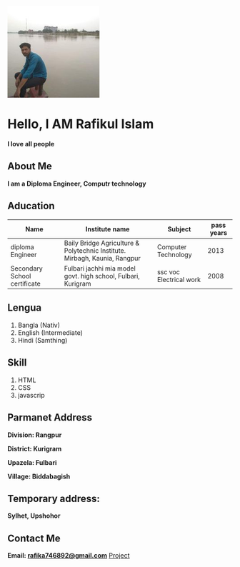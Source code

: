 
![rafikul](img/7p.jpg)

# Hello, I AM Rafikul Islam 
 **I love all people**

## About Me
**I am a Diploma Engineer, Computr technology**

## Aducation 

|Name|Institute name|Subject|pass years|
|--|--|--|--|
|diploma Engineer|Baily Bridge Agriculture & Polytechnic Institute. Mirbagh, Kaunia, Rangpur|Computer Technology|2013|
|Secondary School certificate|Fulbari jachhi mia model govt. high school, Fulbari, Kurigram|ssc voc Electrical work|2008|

## Lengua 
1. Bangla (Nativ)
2. English (Intermediate)
3. Hindi (Samthing)


## Skill

1. HTML
2. CSS
3. javascrip

## Parmanet Address 
**Division: Rangpur**

**District: Kurigram**

**Upazela: Fulbari**

**Village: Biddabagish**

## Temporary address: 
**Sylhet, Upshohor**

## Contact Me 

**Email: rafika746892@gmail.com**
[Project](https://rafikul-i.github.io/md-rafiq/)